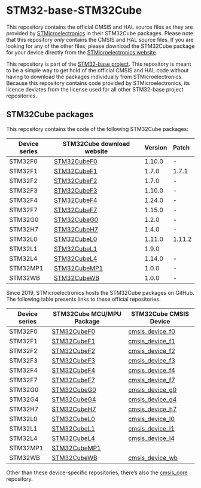 # STM32-base-STM32Cube

This repository contains the official CMSIS and HAL source files as they are provided by [STMicroelectronics](https://www.st.com) in their STM32Cube packages. Please note that this repository _only_ contains the CMSIS and HAL source files. If you are looking for any of the other files, please download the STM32Cube package for your device directly from the [STMicroelectronics website](https://www.st.com/en/embedded-software/stm32cube-mcu-packages.html).

This repository is part of the [STM32-base project](https://github.com/STM32-base). This repository is meant to be a simple way to get hold of the official CMSIS and HAL code without having to download the packages individually from STMicroelectronics. Because this repository contains code provided by STMicroelectronics, its licence deviates from the license used for all other STM32-base project repositories.

## STM32Cube packages

This repository contains the code of the following STM32Cube packages:

| Device series  | STM32Cube download website                                                | Version | Patch  |
| -------------- | ------------------------------------------------------------------------- |:------- |:------ |
| STM32F0        | [STM32CubeF0](https://www.st.com/en/embedded-software/stm32cubef0.html)   |  1.10.0 |      - |
| STM32F1        | [STM32CubeF1](https://www.st.com/en/embedded-software/stm32cubef1.html)   |   1.7.0 |  1.7.1 |
| STM32F2        | [STM32CubeF2](https://www.st.com/en/embedded-software/stm32cubef2.html)   |   1.7.0 |      - |
| STM32F3        | [STM32CubeF3](https://www.st.com/en/embedded-software/stm32cubef3.html)   |  1.10.0 |      - |
| STM32F4        | [STM32CubeF4](https://www.st.com/en/embedded-software/stm32cubef4.html)   |  1.24.0 |      - |
| STM32F7        | [STM32CubeF7](https://www.st.com/en/embedded-software/stm32cubef7.html)   |  1.15.0 |      - |
| STM32G0        | [STM32CubeG0](https://www.st.com/en/embedded-software/stm32cubeg0.html)   |   1.2.0 |      - |
| STM32H7        | [STM32CubeH7](https://www.st.com/en/embedded-software/stm32cubeh7.html)   |   1.4.0 |      - |
| STM32L0        | [STM32CubeL0](https://www.st.com/en/embedded-software/stm32cubel0.html)   |  1.11.0 | 1.11.2 |
| STM32L1        | [STM32CubeL1](https://www.st.com/en/embedded-software/stm32cubel1.html)   |   1.9.0 |        |
| STM32L4        | [STM32CubeL4](https://www.st.com/en/embedded-software/stm32cubel4.html)   |  1.14.0 |      - |
| STM32MP1       | [STM32CubeMP1](https://www.st.com/en/embedded-software/stm32cubemp1.html) |   1.0.0 |      - |
| STM32WB        | [STM32CubeWB](https://www.st.com/en/embedded-software/stm32cubewb.html)   |   1.0.0 |      - |

Since 2019, STMicroelectronics hosts the STM32Cube packages on GitHub. The following table presents links to these official repositories.

| Device series | STM32Cube MCU/MPU Package                                          | STM32Cube CMSIS Device                                                   |
| ------------- | ------------------------------------------------------------------ | ------------------------------------------------------------------------ |
| STM32F0       | [STM32CubeF0](https://github.com/STMicroelectronics/STM32CubeF0)   | [cmsis_device_f0](https://github.com/STMicroelectronics/cmsis_device_f0) |
| STM32F1       | [STM32CubeF1](https://github.com/STMicroelectronics/STM32CubeF1)   | [cmsis_device_f1](https://github.com/STMicroelectronics/cmsis_device_f1) |
| STM32F2       | [STM32CubeF2](https://github.com/STMicroelectronics/STM32CubeF2)   | [cmsis_device_f2](https://github.com/STMicroelectronics/cmsis_device_f2) |
| STM32F3       | [STM32CubeF3](https://github.com/STMicroelectronics/STM32CubeF3)   | [cmsis_device_f3](https://github.com/STMicroelectronics/cmsis_device_f3) |
| STM32F4       | [STM32CubeF4](https://github.com/STMicroelectronics/STM32CubeF4)   | [cmsis_device_f4](https://github.com/STMicroelectronics/cmsis_device_f4) |
| STM32F7       | [STM32CubeF7](https://github.com/STMicroelectronics/STM32CubeF7)   | [cmsis_device_f7](https://github.com/STMicroelectronics/cmsis_device_f7) |
| STM32G0       | [STM32CubeG0](https://github.com/STMicroelectronics/STM32CubeG0)   | [cmsis_device_g0](https://github.com/STMicroelectronics/cmsis_device_g0) |
| STM32G4       | [STM32CubeG4](https://github.com/STMicroelectronics/STM32CubeG4)   | [cmsis_device_g4](https://github.com/STMicroelectronics/cmsis_device_g4) |
| STM32H7       | [STM32CubeH7](https://github.com/STMicroelectronics/STM32CubeH7)   | [cmsis_device_h7](https://github.com/STMicroelectronics/cmsis_device_h7) |
| STM32L0       | [STM32CubeL0](https://github.com/STMicroelectronics/STM32CubeL0)   | [cmsis_device_l0](https://github.com/STMicroelectronics/cmsis_device_l0) |
| STM32L1       | [STM32CubeL1](https://github.com/STMicroelectronics/STM32CubeL1)   | [cmsis_device_l1](https://github.com/STMicroelectronics/cmsis_device_l1) |
| STM32L4       | [STM32CubeL4](https://github.com/STMicroelectronics/STM32CubeL4)   | [cmsis_device_l4](https://github.com/STMicroelectronics/cmsis_device_l4) |
| STM32MP1      | [STM32CubeMP1](https://github.com/STMicroelectronics/STM32CubeMP1) |                                                                          |
| STM32WB       | [STM32CubeWB](https://github.com/STMicroelectronics/STM32CubeWB)   | [cmsis_device_wb](https://github.com/STMicroelectronics/cmsis_device_wb) |

Other than these device-specific repositories, there’s also the [cmsis_core](https://github.com/STMicroelectronics/cmsis_core) repository.
